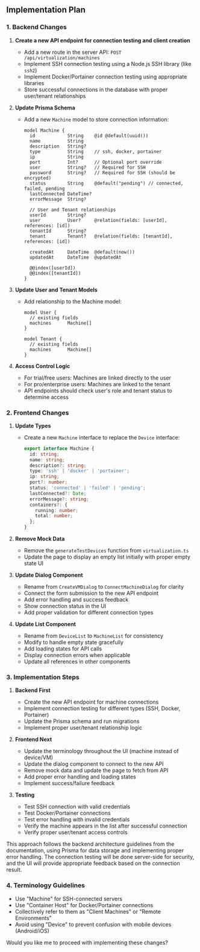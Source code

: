 ## Implementation Plan

### 1. Backend Changes

1. **Create a new API endpoint for connection testing and client creation**
   - Add a new route in the server API: `POST /api/virtualization/machines`
   - Implement SSH connection testing using a Node.js SSH library (like `ssh2`)
   - Implement Docker/Portainer connection testing using appropriate libraries
   - Store successful connections in the database with proper user/tenant relationships

2. **Update Prisma Schema**
   - Add a new `Machine` model to store connection information:
     ```prisma
     model Machine {
       id            String    @id @default(uuid())
       name          String
       description   String?
       type          String    // ssh, docker, portainer
       ip            String
       port          Int?      // Optional port override
       user          String?   // Required for SSH
       password      String?   // Required for SSH (should be encrypted)
       status        String    @default("pending") // connected, failed, pending
       lastConnected DateTime?
       errorMessage  String?
       
       // User and Tenant relationships
       userId        String?
       user          User?     @relation(fields: [userId], references: [id])
       tenantId      String?
       tenant        Tenant?   @relation(fields: [tenantId], references: [id])
       
       createdAt     DateTime  @default(now())
       updatedAt     DateTime  @updatedAt
       
       @@index([userId])
       @@index([tenantId])
     }
     ```

3. **Update User and Tenant Models**
   - Add relationship to the Machine model:
     ```prisma
     model User {
       // existing fields
       machines      Machine[]
     }
     
     model Tenant {
       // existing fields
       machines      Machine[]
     }
     ```

4. **Access Control Logic**
   - For trial/free users: Machines are linked directly to the user
   - For pro/enterprise users: Machines are linked to the tenant
   - API endpoints should check user's role and tenant status to determine access

### 2. Frontend Changes

1. **Update Types**
   - Create a new `Machine` interface to replace the `Device` interface:
     ```typescript
     export interface Machine {
       id: string;
       name: string;
       description?: string;
       type: 'ssh' | 'docker' | 'portainer';
       ip: string;
       port?: number;
       status: 'connected' | 'failed' | 'pending';
       lastConnected?: Date;
       errorMessage?: string;
       containers?: {
         running: number;
         total: number;
       };
     }
     ```

2. **Remove Mock Data**
   - Remove the `generateTestDevices` function from `virtualization.ts`
   - Update the page to display an empty list initially with proper empty state UI

3. **Update Dialog Component**
   - Rename from `CreateVMDialog` to `ConnectMachineDialog` for clarity
   - Connect the form submission to the new API endpoint
   - Add error handling and success feedback
   - Show connection status in the UI
   - Add proper validation for different connection types

4. **Update List Component**
   - Rename from `DeviceList` to `MachineList` for consistency
   - Modify to handle empty state gracefully
   - Add loading states for API calls
   - Display connection errors when applicable
   - Update all references in other components

### 3. Implementation Steps

1. **Backend First**
   - Create the new API endpoint for machine connections
   - Implement connection testing for different types (SSH, Docker, Portainer)
   - Update the Prisma schema and run migrations
   - Implement proper user/tenant relationship logic

2. **Frontend Next**
   - Update the terminology throughout the UI (machine instead of device/VM)
   - Update the dialog component to connect to the new API
   - Remove mock data and update the page to fetch from API
   - Add proper error handling and loading states
   - Implement success/failure feedback

3. **Testing**
   - Test SSH connection with valid credentials
   - Test Docker/Portainer connections
   - Test error handling with invalid credentials
   - Verify the machine appears in the list after successful connection
   - Verify proper user/tenant access controls

This approach follows the backend architecture guidelines from the documentation, using Prisma for data storage and implementing proper error handling. The connection testing will be done server-side for security, and the UI will provide appropriate feedback based on the connection result.

### 4. Terminology Guidelines

- Use "Machine" for SSH-connected servers
- Use "Container Host" for Docker/Portainer connections
- Collectively refer to them as "Client Machines" or "Remote Environments"
- Avoid using "Device" to prevent confusion with mobile devices (Android/iOS)

Would you like me to proceed with implementing these changes?
